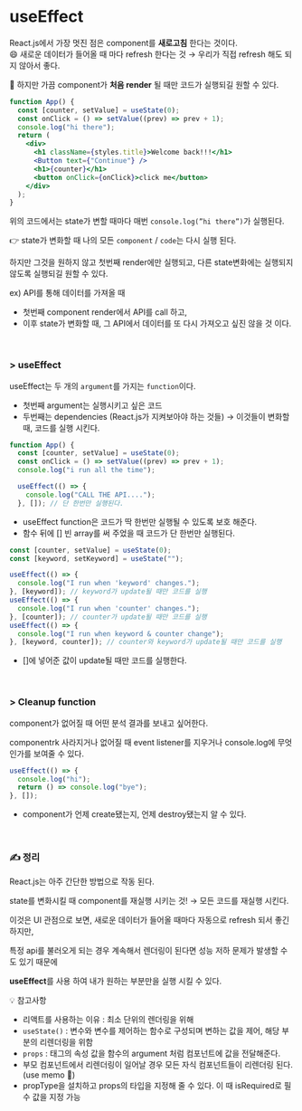 # useEffect

React.js에서 가장 멋진 점은 component를 **새로고침** 한다는 것이다.
<br/>
😄 새로운 데이터가 들어올 때 마다 refresh 한다는 것 → 우리가 직접 refresh 해도 되지 않아서 좋다.

🤔 하지만 가끔 component가 **처음 render** 될 때만 코드가 실행되길 원할 수 있다.

```jsx
function App() {
  const [counter, setValue] = useState(0);
  const onClick = () => setValue((prev) => prev + 1);
  console.log("hi there");
  return (
    <div>
      <h1 className={styles.title}>Welcome back!!!</h1>
      <Button text={"Continue"} />
      <h1>{counter}</h1>
      <button onClick={onClick}>click me</button>
    </div>
  );
}
```

위의 코드에서는 state가 변할 때마다 매번 `console.log(”hi there”)`가 실행된다.

👉 state가 변화할 때 나의 모든 `component` / `code`는 다시 실행 된다.

하지만 그것을 원하지 않고 첫번째 render에만 실행되고, 다른 state변화에는 실행되지 않도록 실행되길 원할 수 있다.

ex) API를 통해 데이터를 가져올 때

- 첫번째 component render에서 API를 call 하고,
- 이후 state가 변화할 때, 그 API에서 데이터를 또 다시 가져오고 싶진 않을 것 이다.

<br />

### > useEffect

useEffect는 두 개의 `argument`를 가지는 `function`이다.

- 첫번째 argument는 실행시키고 싶은 코드
- 두번째는 dependencies (React.js가 지켜보아야 하는 것들) → 이것들이 변화할 때, 코드를 실행 시킨다.

```jsx
function App() {
  const [counter, setValue] = useState(0);
  const onClick = () => setValue((prev) => prev + 1);
  console.log("i run all the time");

  useEffect(() => {
    console.log("CALL THE API....");
  }, []); // 단 한번만 실행된다.
```

- useEffect function은 코드가 딱 한번만 실행될 수 있도록 보호 해준다.
- 함수 뒤에 [] 빈 array를 써 주었을 때 코드가 단 한번만 실행된다.

```jsx
const [counter, setValue] = useState(0);
const [keyword, setKeyword] = useState("");

useEffect(() => {
  console.log("I run when 'keyword' changes.");
}, [keyword]); // keyword가 update될 때만 코드를 실행
useEffect(() => {
  console.log("I run when 'counter' changes.");
}, [counter]); // counter가 update될 때만 코드를 실행
useEffect(() => {
  console.log("I run when keyword & counter change");
}, [keyword, counter]); // counter와 keyword가 update될 때만 코드를 실행
```

- []에 넣어준 값이 update될 때만 코드를 실행한다.

<br />

### > Cleanup function

component가 없어질 때 어떤 분석 결과를 보내고 싶어한다.

componentrk 사라지거나 없어질 때 event listener를 지우거나 console.log에 무엇인가를 보여줄 수 있다.

```jsx
useEffect(() => {
  console.log("hi");
  return () => console.log("bye");
}, []);
```

- component가 언제 create됐는지, 언제 destroy됐는지 알 수 있다.

<br />

### ✍️ 정리

React.js는 아주 간단한 방법으로 작동 된다.

state를 변화시킬 때 component를 재실행 시키는 것! → 모든 코드를 재실행 시킨다.

이것은 UI 관점으로 보면, 새로운 데이터가 들어올 때마다 자동으로 refresh 되서 좋긴 하지만,

특정 api를 불러오게 되는 경우 계속해서 렌더링이 된다면 성능 저하 문제가 발생할 수도 있기 때문에

**useEffect**를 사용 하여 내가 원하는 부분만을 실행 시킬 수 있다.

💡 참고사항

- 리액트를 사용하는 이유 : 최소 단위의 렌더링을 위해
- `useState()` : 변수와 변수를 제어하는 함수로 구성되며 변하는 값을 제어, 해당 부분의 리렌더링을 위함
- `props` : 태그의 속성 값을 함수의 argument 처럼 컴포넌트에 값을 전달해준다.
- 부모 컴포넌트에서 리렌더링이 일어날 경우 모든 자식 컴포넌트들이 리렌더링 된다. (use memo 👀)
- propType을 설치하고 props의 타입을 지정해 줄 수 있다. 이 때 isRequired로 필수 값을 지정 가능

